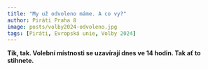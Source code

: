 ```yaml
---
title: "My už odvoleno máme. A co vy?"
author: Piráti Praha 8
image: posts/volby2024-odvoleno.jpg
tags: [Piráti, Evropská unie, Volby 2024]
---
```


**Tik, tak. Volební místnosti se uzavírají dnes ve 14 hodin. Tak ať to stihnete.**
